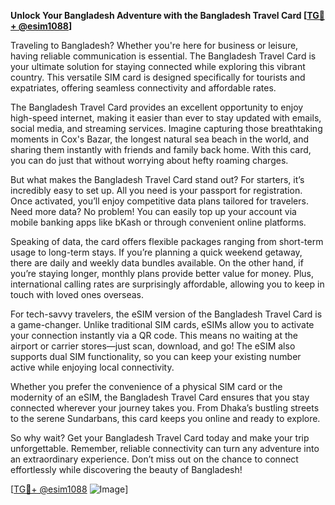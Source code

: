 **Unlock Your Bangladesh Adventure with the Bangladesh Travel Card [[TG💪+ @esim1088](https://t.me/s/esim1088)]**

Traveling to Bangladesh? Whether you're here for business or leisure, having reliable communication is essential. The Bangladesh Travel Card is your ultimate solution for staying connected while exploring this vibrant country. This versatile SIM card is designed specifically for tourists and expatriates, offering seamless connectivity and affordable rates.

The Bangladesh Travel Card provides an excellent opportunity to enjoy high-speed internet, making it easier than ever to stay updated with emails, social media, and streaming services. Imagine capturing those breathtaking moments in Cox's Bazar, the longest natural sea beach in the world, and sharing them instantly with friends and family back home. With this card, you can do just that without worrying about hefty roaming charges.

But what makes the Bangladesh Travel Card stand out? For starters, it’s incredibly easy to set up. All you need is your passport for registration. Once activated, you’ll enjoy competitive data plans tailored for travelers. Need more data? No problem! You can easily top up your account via mobile banking apps like bKash or through convenient online platforms. 

Speaking of data, the card offers flexible packages ranging from short-term usage to long-term stays. If you’re planning a quick weekend getaway, there are daily and weekly data bundles available. On the other hand, if you’re staying longer, monthly plans provide better value for money. Plus, international calling rates are surprisingly affordable, allowing you to keep in touch with loved ones overseas.

For tech-savvy travelers, the eSIM version of the Bangladesh Travel Card is a game-changer. Unlike traditional SIM cards, eSIMs allow you to activate your connection instantly via a QR code. This means no waiting at the airport or carrier stores—just scan, download, and go! The eSIM also supports dual SIM functionality, so you can keep your existing number active while enjoying local connectivity.

Whether you prefer the convenience of a physical SIM card or the modernity of an eSIM, the Bangladesh Travel Card ensures that you stay connected wherever your journey takes you. From Dhaka’s bustling streets to the serene Sundarbans, this card keeps you online and ready to explore.

So why wait? Get your Bangladesh Travel Card today and make your trip unforgettable. Remember, reliable connectivity can turn any adventure into an extraordinary experience. Don’t miss out on the chance to connect effortlessly while discovering the beauty of Bangladesh!

[[TG💪+ @esim1088](https://t.me/s/esim1088) ![Image](https://i.postimg.cc/Y0z9fWf4/image.png)]